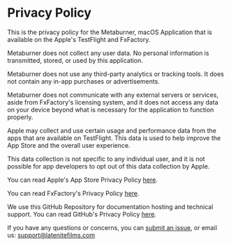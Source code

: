 # Privacy Policy

This is the privacy policy for the Metaburner, macOS Application that is available on the Apple's TestFlight and FxFactory.

Metaburner does not collect any user data. No personal information is transmitted, stored, or used by this application.

Metaburner does not use any third-party analytics or tracking tools. It does not contain any in-app purchases or advertisements.

Metaburner does not communicate with any external servers or services, aside from FxFactory's licensing system, and it does not access any data on your device beyond what is necessary for the application to function properly.

Apple may collect and use certain usage and performance data from the apps that are available on TestFlight. This data is used to help improve the App Store and the overall user experience.

This data collection is not specific to any individual user, and it is not possible for app developers to opt out of this data collection by Apple.

You can read Apple's App Store Privacy Policy [here](https://www.apple.com/legal/privacy/data/en/app-store/).

You can read FxFactory's Privacy Policy [here](https://fxfactory.com/privacy-policy/).

We use this GitHub Repository for documentation hosting and technical support. You can read GitHub's Privacy Policy [here](https://docs.github.com/en/site-policy/privacy-policies/github-privacy-statement).

If you have any questions or concerns, you can [submit an issue](https://github.com/latenitefilms/metaburner/issues), or email us: support@latenitefilms.com